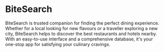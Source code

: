 # BiteSearch
BiteSearch is trusted companion for finding the perfect dining experience. Whether for a local looking for new flavours or a traveller exploring a new city, BiteSearch helps to discover the best restaurants and hotels nearby. With an easy-to-use interface and a comprehensive database, it's your one-stop app for satisfying your culinary cravings. 
